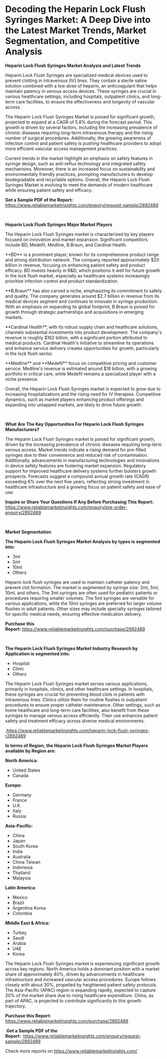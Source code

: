 <p><h1>Decoding the Heparin Lock Flush Syringes Market: A Deep Dive into the Latest Market Trends, Market Segmentation, and Competitive Analysis</h1></p><p><strong>Heparin Lock Flush Syringes Market Analysis and Latest Trends</strong></p>
<p><p>Heparin Lock Flush Syringes are specialized medical devices used to prevent clotting in intravenous (IV) lines. They contain a sterile saline solution combined with a low dose of heparin, an anticoagulant that helps maintain patency in venous access devices. These syringes are crucial in various healthcare settings, including hospitals, outpatient clinics, and long-term care facilities, to ensure the effectiveness and longevity of vascular access.</p><p>The Heparin Lock Flush Syringes Market is poised for significant growth, projected to expand at a CAGR of 5.8% during the forecast period. This growth is driven by several factors, including the increasing prevalence of chronic diseases requiring long-term intravenous therapy and the rising number of surgical procedures. Additionally, the growing awareness of infection control and patient safety is pushing healthcare providers to adopt more efficient vascular access management practices.</p><p>Current trends in the market highlight an emphasis on safety features in syringe design, such as anti-reflux technology and integrated safety mechanisms. Moreover, there is an increased focus on sustainability and environmentally friendly practices, prompting manufacturers to develop biodegradable and recyclable options. Overall, the Heparin Lock Flush Syringes Market is evolving to meet the demands of modern healthcare while ensuring patient safety and efficacy.</p></p>
<p><strong>Get a Sample PDF of the Report:&nbsp;</strong> <a href="https://www.reliablemarketinsights.com/enquiry/request-sample/2892489?utm_campaign=2532&utm_medium=2&utm_source=Github&utm_content=ia&utm_term=15032025&utm_id=heparin-lock-flush-syringes">https://www.reliablemarketinsights.com/enquiry/request-sample/2892489</a></p>
<p>&nbsp;</p>
<p><strong>Heparin Lock Flush Syringes Major Market Players</strong></p>
<p><p>The Heparin Lock Flush Syringes market is characterized by key players focused on innovation and market expansion. Significant competitors include BD, Medefil, Medline, B.Braun, and Cardinal Health.</p><p>**BD** is a prominent player, known for its comprehensive product range and strong distribution network. The company reported approximately $20 billion in revenue, focusing on enhancing patient safety and product efficacy. BD invests heavily in R&D, which positions it well for future growth in the lock flush market, especially as healthcare systems increasingly prioritize infection control and product standardization.</p><p>**B.Braun** has also carved a niche, emphasizing its commitment to safety and quality. The company generates around $2.7 billion in revenue from its medical devices segment and continues to innovate in syringe production. With an emphasis on expanding its global footprint, B.Braun is poised for growth through strategic partnerships and acquisitions in emerging markets.</p><p>**Cardinal Health**, with its robust supply chain and healthcare solutions, channels substantial investments into product development. The company's revenue is roughly $162 billion, with a significant portion attributed to medical products. Cardinal Health's initiative to streamline its operations and enhance service delivery creates opportunities for growth, particularly in the lock flush sector.</p><p>**Medline** and **Medefil** focus on competitive pricing and customer service. Medline's revenue is estimated around $18 billion, with a growing portfolio in critical care, while Medefil remains a specialized player with a niche presence.</p><p>Overall, the Heparin Lock Flush Syringes market is expected to grow due to increasing hospitalizations and the rising need for IV therapies. Competitive dynamics, such as market players enhancing product offerings and expanding into untapped markets, are likely to drive future growth.</p></p>
<p>&nbsp;</p>
<p><strong>What Are The Key Opportunities For Heparin Lock Flush Syringes Manufacturers?</strong></p>
<p><p>The Heparin Lock Flush Syringes market is poised for significant growth, driven by the increasing prevalence of chronic diseases requiring long-term venous access. Market trends indicate a rising demand for pre-filled syringes due to their convenience and reduced risk of contamination. Additionally, advancements in manufacturing technologies and innovations in device safety features are fostering market expansion. Regulatory support for improved healthcare delivery systems further bolsters growth prospects. Forecasts suggest a compound annual growth rate (CAGR) exceeding 6% over the next five years, reflecting strong investment in healthcare infrastructure and a growing focus on patient safety and ease of use.</p></p>
<p><strong>Inquire or Share Your Questions If Any Before Purchasing This Report:</strong> <a href="https://www.reliablemarketinsights.com/enquiry/pre-order-enquiry/2892489?utm_campaign=2532&utm_medium=2&utm_source=Github&utm_content=ia&utm_term=15032025&utm_id=heparin-lock-flush-syringes">https://www.reliablemarketinsights.com/enquiry/pre-order-enquiry/2892489</a></p>
<p>&nbsp;</p>
<p><strong>Market Segmentation</strong></p>
<p><strong>The Heparin Lock Flush Syringes Market Analysis by types is segmented into:</strong></p>
<p><ul><li> 3ml</li><li>5ml</li><li>10ml</li><li>Others </li></ul></p>
<p><p>Heparin lock flush syringes are used to maintain catheter patency and prevent clot formation. The market is segmented by syringe size: 3ml, 5ml, 10ml, and others. The 3ml syringes are often used for pediatric patients or procedures requiring smaller volumes. The 5ml syringes are versatile for various applications, while the 10ml syringes are preferred for larger volume flushes in adult patients. Other sizes may include specialty syringes tailored for specific medical needs, ensuring effective medication delivery.</p></p>
<p><strong>Purchase this Report:&nbsp;</strong><a href="https://www.reliablemarketinsights.com/purchase/2892489?utm_campaign=2532&utm_medium=2&utm_source=Github&utm_content=ia&utm_term=15032025&utm_id=heparin-lock-flush-syringes">https://www.reliablemarketinsights.com/purchase/2892489</a></p>
<p>&nbsp;</p>
<p><strong>The Heparin Lock Flush Syringes Market Industry Research by Application is segmented into:</strong></p>
<p><ul><li> Hospital</li><li>Clinic</li><li>Others </li></ul></p>
<p><p>The Heparin Lock Flush Syringes market serves various applications, primarily in hospitals, clinics, and other healthcare settings. In hospitals, these syringes are crucial for preventing blood clots in patients with intravenous lines. Clinics utilize them for routine flushes in outpatient procedures to ensure proper catheter maintenance. Other settings, such as home healthcare and long-term care facilities, also benefit from these syringes to manage venous access efficiently. Their use enhances patient safety and treatment efficacy across diverse medical environments.</p></p>
<p><a href="https://www.reliablemarketinsights.com/heparin-lock-flush-syringes-r2892489?utm_campaign=2532&utm_medium=2&utm_source=Github&utm_content=ia&utm_term=15032025&utm_id=heparin-lock-flush-syringes">&nbsp;https://www.reliablemarketinsights.com/heparin-lock-flush-syringes-r2892489</a></p>
<p><strong>In terms of Region, the Heparin Lock Flush Syringes Market Players available by Region are:</strong></p>
<p>
    <p> <strong> North America: </strong>
        <ul>
            <li>United States</li>
            <li>Canada</li>
        </ul>
        </p> 
    <p> <strong> Europe: </strong>
        <ul>
            <li>Germany</li>
            <li>France</li>
            <li>U.K.</li>
            <li>Italy</li>
            <li>Russia</li>
        </ul>
        </p> 
    <p> <strong> Asia-Pacific: </strong>
        <ul>
            <li>China</li>
            <li>Japan</li>
            <li>South Korea</li>
            <li>India</li>
            <li>Australia</li>
            <li>China Taiwan</li>
            <li>Indonesia</li>
            <li>Thailand</li>
            <li>Malaysia</li>
        </ul>
        </p> 
    <p> <strong> Latin America: </strong>
        <ul>
            <li>Mexico</li>
            <li>Brazil</li>
            <li>Argentina Korea</li>
            <li>Colombia</li>
        </ul>
        </p> 
    <p> <strong> Middle East & Africa: </strong>
        <ul>
            <li>Turkey</li>
            <li>Saudi</li>
            <li>Arabia</li>
            <li>UAE</li>
            <li>Korea</li>
        </ul>
    </p>
    </p>
<p><p>The Heparin Lock Flush Syringes market is experiencing significant growth across key regions. North America holds a dominant position with a market share of approximately 40%, driven by advancements in healthcare infrastructure and increased vascular access procedures. Europe follows closely with about 30%, propelled by heightened patient safety protocols. The Asia-Pacific (APAC) region is expanding rapidly, expected to capture 20% of the market share due to rising healthcare expenditure. China, as part of APAC, is projected to contribute significantly to this growth trajectory.</p></p>
<p><strong>Purchase this Report: </strong><a href="https://www.reliablemarketinsights.com/purchase/2892489?utm_campaign=2532&utm_medium=2&utm_source=Github&utm_content=ia&utm_term=15032025&utm_id=heparin-lock-flush-syringes">https://www.reliablemarketinsights.com/purchase/2892489</a></p>
<p>&nbsp;<strong>Get a Sample PDF of the Report:&nbsp;&nbsp;</strong><a href="https://www.reliablemarketinsights.com/enquiry/request-sample/2892489?utm_campaign=2532&utm_medium=2&utm_source=Github&utm_content=ia&utm_term=15032025&utm_id=heparin-lock-flush-syringes">https://www.reliablemarketinsights.com/enquiry/request-sample/2892489</a></p>
<p><strong></strong></p>
<p>Check more reports on <a href="https://www.reliablemarketinsights.com/?utm_campaign=2532&utm_medium=2&utm_source=Github&utm_content=ia&utm_term=15032025&utm_id=heparin-lock-flush-syringes">https://www.reliablemarketinsights.com/</a></p>